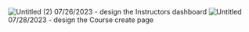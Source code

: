 ![Untitled (2)](https://github.com/JSandaruwan98/lms-system/assets/96178376/6402b6ae-e4b9-4848-8990-6cd460d3ea59)
07/26/2023 - design the Instructors dashboard
![Untitled](https://github.com/JSandaruwan98/lms-system/assets/96178376/6908ae8e-997f-439a-a3fd-7b6429be5436)
07/28/2023 - design the Course create page


